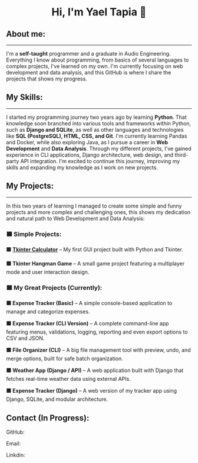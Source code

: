 # <h1 align="center"> Hi, I'm Yael Tapia 🖖 </h1>

## About me:  
---
I'm a **self-taught** programmer and a graduate in Audio Engineering. 
Everything I know about programming, from basics of several languages to complex projects, I've learned on my own. 
I'm currently focusing on web development and data analysis, and this GitHub is where I share the projects that shows my progress.

## My Skills: 
---
I started my programming journey two years ago by learning **Python**.
That knowledge soon branched into various tools and frameworks within Python, such as **Django and SQLite**, as well as other languages and technologies like **SQL (PostgreSQL), HTML, CSS, and Git**.
I'm currently learning Pandas and Docker, while also exploring Java, as I pursue a career in **Web Development** and **Data Analysis**.
Through my different projects, I've gained experience in CLI applications, Django architecture, web design, and third-party API integration.
I'm excited to continue this journey, improving my skills and expanding my knowledge as I work on new projects.

## My Projects:
---
In this two years of learning I managed to create some simple and funny projects and more complex and challenging ones, this shows my dedication and natural path to Web Development and Data Analysis:

### 🟦 Simple Projects: 

**🟦 [Tkinter Calculator](https://github.com/yberside42/Tkinter-Calculator)** – My first GUI project built with Python and Tkinter.

**🟦 Tkinter Hangman Game** – A small game project featuring a multiplayer mode and user interaction design.

### 🟩 My Great Projects (Currently):

**🟩 Expense Tracker (Basic)** – A simple console-based application to manage and categorize expenses.

**🟩 Expense Tracker (CLI Version)** – A complete command-line app featuring menus, validations, logging, reporting and even export options to CSV and JSON.

**🟩 File Organizer (CLI)** – A big file management tool with preview, undo, and merge options, built for safe batch organization.

**🟩 Weather App (Django / API)** – A web application built with Django that fetches real-time weather data using external APIs.

**🟩 Expense Tracker (Django)** – A web version of my tracker app using Django, SQLite, and modular architecture.

## Contact (In Progress):
GitHub:

Email: 

Linkdin: 


<!--
**yberside42/yberside42** is a ✨ _special_ ✨ repository because its `README.md` (this file) appears on your GitHub profile.

Here are some ideas to get you started:

- 🔭 I’m currently working on ...
- 🌱 I’m currently learning ...
- 👯 I’m looking to collaborate on ...
- 🤔 I’m looking for help with ...
- 💬 Ask me about ...
- 📫 How to reach me: ...
- 😄 Pronouns: ...
- ⚡ Fun fact: ...
-->
